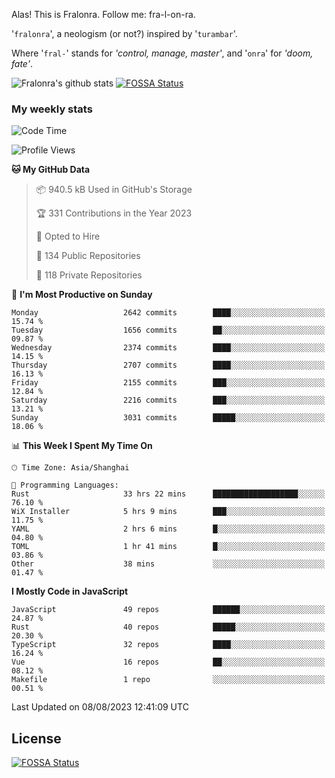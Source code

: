 Alas! This is Fralonra. Follow me: fra-l-on-ra.

'`fralonra`', a neologism (or not?) inspired by '`turambar`'.

Where '`fral-`' stands for *'control, manage, master'*, and '`onra`' for *'doom, fate'*.

![Fralonra's github stats](https://github-readme-stats.vercel.app/api?username=fralonra)
[![FOSSA Status](https://app.fossa.com/api/projects/git%2Bgithub.com%2Ffralonra%2Ffralonra.svg?type=shield)](https://app.fossa.com/projects/git%2Bgithub.com%2Ffralonra%2Ffralonra?ref=badge_shield)

### My weekly stats

<!--START_SECTION:waka-->
![Code Time](http://img.shields.io/badge/Code%20Time-3%2C883%20hrs%2022%20mins-blue)

![Profile Views](http://img.shields.io/badge/Profile%20Views-0-blue)

**🐱 My GitHub Data** 

> 📦 940.5 kB Used in GitHub's Storage 
 > 
> 🏆 331 Contributions in the Year 2023
 > 
> 💼 Opted to Hire
 > 
> 📜 134 Public Repositories 
 > 
> 🔑 118 Private Repositories 
 > 
📅 **I'm Most Productive on Sunday** 

```text
Monday                   2642 commits        ████░░░░░░░░░░░░░░░░░░░░░   15.74 % 
Tuesday                  1656 commits        ██░░░░░░░░░░░░░░░░░░░░░░░   09.87 % 
Wednesday                2374 commits        ████░░░░░░░░░░░░░░░░░░░░░   14.15 % 
Thursday                 2707 commits        ████░░░░░░░░░░░░░░░░░░░░░   16.13 % 
Friday                   2155 commits        ███░░░░░░░░░░░░░░░░░░░░░░   12.84 % 
Saturday                 2216 commits        ███░░░░░░░░░░░░░░░░░░░░░░   13.21 % 
Sunday                   3031 commits        █████░░░░░░░░░░░░░░░░░░░░   18.06 % 
```


📊 **This Week I Spent My Time On** 

```text
🕑︎ Time Zone: Asia/Shanghai

💬 Programming Languages: 
Rust                     33 hrs 22 mins      ███████████████████░░░░░░   76.10 % 
WiX Installer            5 hrs 9 mins        ███░░░░░░░░░░░░░░░░░░░░░░   11.75 % 
YAML                     2 hrs 6 mins        █░░░░░░░░░░░░░░░░░░░░░░░░   04.80 % 
TOML                     1 hr 41 mins        █░░░░░░░░░░░░░░░░░░░░░░░░   03.86 % 
Other                    38 mins             ░░░░░░░░░░░░░░░░░░░░░░░░░   01.47 % 
```

**I Mostly Code in JavaScript** 

```text
JavaScript               49 repos            ██████░░░░░░░░░░░░░░░░░░░   24.87 % 
Rust                     40 repos            █████░░░░░░░░░░░░░░░░░░░░   20.30 % 
TypeScript               32 repos            ████░░░░░░░░░░░░░░░░░░░░░   16.24 % 
Vue                      16 repos            ██░░░░░░░░░░░░░░░░░░░░░░░   08.12 % 
Makefile                 1 repo              ░░░░░░░░░░░░░░░░░░░░░░░░░   00.51 % 
```




 Last Updated on 08/08/2023 12:41:09 UTC
<!--END_SECTION:waka-->

## License
[![FOSSA Status](https://app.fossa.com/api/projects/git%2Bgithub.com%2Ffralonra%2Ffralonra.svg?type=large)](https://app.fossa.com/projects/git%2Bgithub.com%2Ffralonra%2Ffralonra?ref=badge_large)